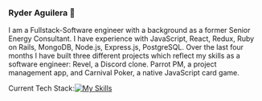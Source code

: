### Ryder Aguilera 👋

I am a Fullstack-Software engineer with a background as a former Senior Energy Consultant. I have experience with JavaScript, React, Redux, Ruby on Rails, MongoDB, Node.js, Express.js, PostgreSQL. Over the last four months I have built three different projects which reflect my skills as a software engineer: Revel, a Discord clone. Parrot PM, a project management app, and Carnival Poker, a native JavaScript card game. 

Current Tech Stack:[![My Skills](https://skillicons.dev/icons?i=react,nodejs,js,css,python,django,redux,ruby,rails)](https://skillicons.dev)
